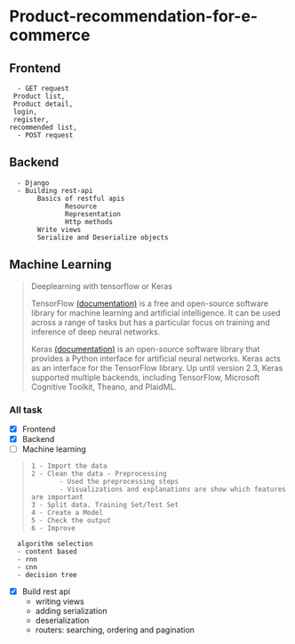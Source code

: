 # Product-recommendation-for-e-commerce
## Frontend 
      - GET request
	 Product list, 
	 Product detail, 
	 login,
	 register,
	recommended list,
      - POST request
## Backend 
      - Django
      - Building rest-api
           Basics of restful apis
                  Resource
                  Representation
                  Http methods
           Write views
           Serialize and Deserialize objects
           
## Machine Learning
> Deeplearning with tensorflow or Keras
>
> TensorFlow [(documentation)](https://www.tensorflow.org/resources/learn-ml?gclid=Cj0KCQjwxtSSBhDYARIsAEn0thRPqNktAjyOnLeQky-Bvrc9HbauJkA2Zk0o26eXDgtC4uZh3UmUy1AaAg45EALw_wcB) is a free and open-source software library for machine learning and artificial intelligence. It can be used across a range of tasks but has a particular focus on training and inference of deep neural networks. 
>
> Keras [(documentation)](https://keras.io/)
> is an open-source software library that provides a Python interface for artificial neural networks. Keras acts as an interface for the TensorFlow library. Up until version 2.3, Keras supported multiple backends, including TensorFlow, Microsoft Cognitive Toolkit, Theano, and PlaidML.

### All task

- [x] Frontend 
- [x] Backend 
- [ ] Machine learning 
>     1 - Import the data
>     2 - Clean the data - Preprocessing
>            - Used the preprocessing steps
>            - Visualizations and explanations are show which features are important		
>     3 - Split data. Training Set/Test Set
>     4 - Create a Model 
>     5 - Check the output
>     6 - Improve
      algorithm selection
      - content based
      - rnn
      - cnn
      - decision tree
- [X] Build rest api
     - writing views
     - adding serialization
     - deserialization
     - routers: searching, ordering and pagination
	
      

